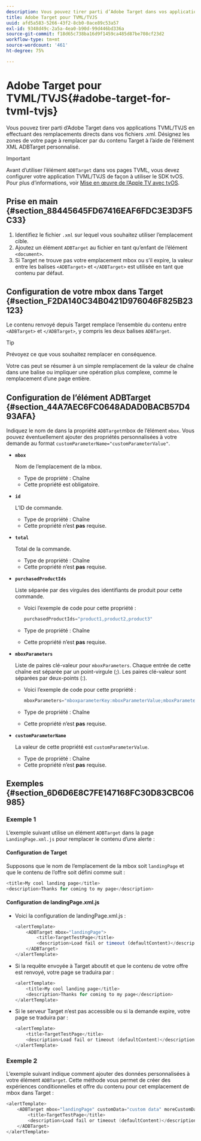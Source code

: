 ```yaml
---
description: Vous pouvez tirer parti d’Adobe Target dans vos applications TVML/TVJS en effectuant des remplacements directs dans vos fichiers .xml. Désignez les zones de votre page à remplacer par du contenu Target à l’aide de l’élément XML ADBTarget personnalisé.
title: Adobe Target pour TVML/TVJS
uuid: afd5a583-5266-43f2-8cb0-0ace89c53a57
exl-id: 9348d49c-2a5a-4ea0-b90d-99d446bd336a
source-git-commit: f18d65c738ba16d9f1459ca485d87be708cf23d2
workflow-type: tm+mt
source-wordcount: '461'
ht-degree: 75%

---
```


# Adobe Target pour TVML/TVJS{#adobe-target-for-tvml-tvjs}

Vous pouvez tirer parti d’Adobe Target dans vos applications TVML/TVJS en effectuant des remplacements directs dans vos fichiers .xml. Désignez les zones de votre page à remplacer par du contenu Target à l’aide de l’élément XML ADBTarget personnalisé.

>[!IMPORTANT]
>
>Avant d’utiliser l’élément `ADBTarget` dans vos pages TVML, vous devez configurer votre application TVML/TVJS de façon à utiliser le SDK tvOS. Pour plus d’informations, voir [Mise en œuvre de l’Apple TV avec tvOS](/help/ios/apple-tv-implementation-tvos/apple-tv-implementation-tvos.md).

## Prise en main {#section_88445645FD67416EAF6FDC3E3D3F5C33}

1. Identifiez le fichier `.xml` sur lequel vous souhaitez utiliser l’emplacement cible.
1. Ajoutez un élément `ADBTarget` au fichier en tant qu’enfant de l’élément `<document>`.
1. Si Target ne trouve pas votre emplacement mbox ou s’il expire, la valeur entre les balises `<ADBTarget>` et `</ADBTarget>` est utilisée en tant que contenu par défaut.

## Configuration de votre mbox dans Target {#section_F2DA140C34B0421D976046F825B23123}

Le contenu renvoyé depuis Target remplace l’ensemble du contenu entre `<ADBTarget>` et `</ADBTarget>`, y compris les deux balises `ADBTarget`.

>[!TIP]
>
>Prévoyez ce que vous souhaitez remplacer en conséquence.

Votre cas peut se résumer à un simple remplacement de la valeur de chaîne dans une balise ou impliquer une opération plus complexe, comme le remplacement d’une page entière.

## Configuration de l’élément ADBTarget {#section_44A7AEC6FC0648ADAD0BACB57D493AFA}

Indiquez le nom de dans la propriété `ADBTarget`mbox de l’élément `mbox`. Vous pouvez éventuellement ajouter des propriétés personnalisées à votre demande au format `customParameterName="customParameterValue"`.

* **`mbox`**

   Nom de l’emplacement de la mbox.

   * Type de propriété : Chaîne
   * Cette propriété est obligatoire.

* **`id`**

   L’ID de commande.

   * Type de propriété : Chaîne
   * Cette propriété n’est **pas** requise.

* **`total`**

   Total de la commande.

   * Type de propriété : Chaîne
   * Cette propriété n’est **pas** requise.

* **`purchasedProductIds`**

   Liste séparée par des virgules des identifiants de produit pour cette commande.

   * Voici l’exemple de code pour cette propriété :


      ```objective-c
      purchasedProductIds="product1,product2,product3" 
      ```

   * Type de propriété : Chaîne
   * Cette propriété n’est **pas** requise.

* **`mboxParameters`**

   Liste de paires clé-valeur pour `mboxParameters`. Chaque entrée de cette chaîne est séparée par un point-virgule (;). Les paires clé-valeur sont séparées par deux-points (:).

   * Voici l’exemple de code pour cette propriété :

      ```objective-c
      mboxParameters="mboxparameterKey:mboxParameterValue;mboxParameterKey1:mboxParameterValue1;mboxParameterKey2:mboxParameterValue2"
      ```

   * Type de propriété : Chaîne
   * Cette propriété n’est **pas** requise.

* **`customParameterName`**

   La valeur de cette propriété est `customParameterValue`.

   * Type de propriété : Chaîne
   * Cette propriété n’est **pas** requise.


## Exemples {#section_6D6D6E8C7FE147168FC30D83CBC06985}

### Exemple 1

L’exemple suivant utilise un élément `ADBTarget` dans la page `LandingPage.xml.js` pour remplacer le contenu d’une alerte :

#### Configuration de Target

Supposons que le nom de l’emplacement de la mbox soit `landingPage` et que le contenu de l’offre soit défini comme suit :

```objective-c
<title>My cool landing page</title> 
<description>Thanks for coming to my page</description> 
```

#### Configuration de landingPage.xml.js

* Voici la configuration de landingPage.xml.js :

   ```js
   <alertTemplate> 
       <ADBTarget mbox="landingPage">  
           <title>TargetTestPage</title> 
           <description>Load fail or timeout (defaultContent)</description> 
       </ADBTarget>  
   </alertTemplate> 
   ```

* Si la requête envoyée à Target aboutit et que le contenu de votre offre est renvoyé, votre page se traduira par :

   ```objective-c
   <alertTemplate> 
       <title>My cool landing page</title> 
       <description>Thanks for coming to my page</description> 
   </alertTemplate>
   ```

* Si le serveur Target n’est pas accessible ou si la demande expire, votre page se traduira par :

   ```objective-c
   <alertTemplate> 
       <title>TargetTestPage</title> 
       <description>Load fail or timeout (defaultContent)</description> 
   </alertTemplate>
   ```

### Exemple 2

L’exemple suivant indique comment ajouter des données personnalisées à votre élément `ADBTarget`. Cette méthode vous permet de créer des expériences conditionnelles et offre du contenu pour cet emplacement de mbox dans Target :

```objective-c
<alertTemplate> 
    <ADBTarget mbox="landingPage" customData="custom data" moreCustomData="more custom data"> 
        <title>TargetTestPage</title> 
        <description>Load fail or timeout (defaultContent)</description> 
    </ADBTarget>  
</alertTemplate>
```
